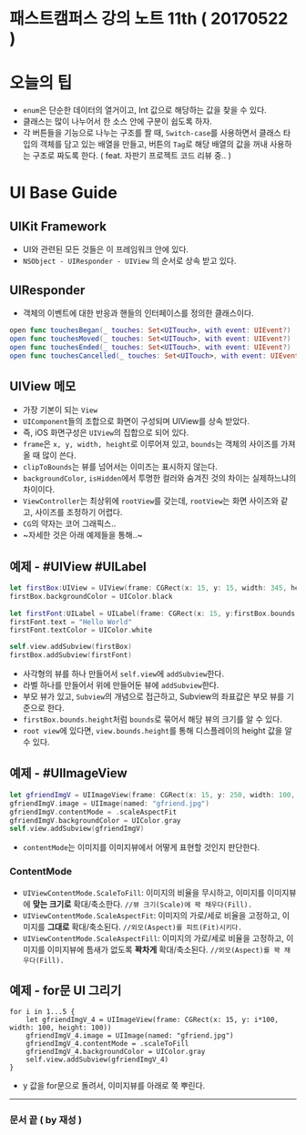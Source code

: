 # 패스트캠퍼스 강의 노트 11th ( 20170522 )

# 오늘의 팁
 - `enum`은 단순한 데이터의 열거이고, Int 값으로 해당하는 값을 찾을 수 있다.
 - 클래스는 많이 나누어서 한 소스 안에 구분이 쉽도록 하자.
 - 각 버튼들을 기능으로 나누는 구조를 짤 때, `Switch-case`를 사용하면서 클래스 타입의 객체를 담고 있는 배열을 만들고, 버튼의 `Tag`로 해당 배열의 값을 꺼내 사용하는 구조로 짜도록 한다. ( feat. 자판기 프로젝트 코드 리뷰 중.. )

# UI Base Guide

## UIKit Framework
 - UI와 관련된 모든 것들은 이 프레임워크 안에 있다.
 - `NSObject - UIResponder - UIView` 의 순서로 상속 받고 있다.

## UIResponder
 - 객체의 이벤트에 대한 반응과 핸들의 인터페이스를 정의한 클래스이다.

```swift
open func touchesBegan(_ touches: Set<UITouch>, with event: UIEvent?)
open func touchesMoved(_ touches: Set<UITouch>, with event: UIEvent?)
open func touchesEnded(_ touches: Set<UITouch>, with event: UIEvent?)
open func touchesCancelled(_ touches: Set<UITouch>, with event: UIEvent?)
```

## UIView 메모
 - 가장 기본이 되는 `View`
 - `UIComponent`들의 조합으로 화면이 구성되며 UIView를 상속 받았다.
 - 즉, iOS 화면구성은 `UIView`의 집합으로 되어 있다.
 - `frame`은 `x, y, width, height`로 이루어져 있고, `bounds`는 객체의 사이즈를 가져올 때 많이 쓴다.
 - `clipToBounds`는 뷰를 넘어서는 이미즈는 표시하지 않는다.
 - `backgroundColor`, `isHidden`에서 투명한 컬러와 숨겨진 것의 차이는 실제하느냐의 차이이다.
 - `ViewController`는 최상위에 `rootView`를 갖는데, `rootView`는 화면 사이즈와 같고, 사이즈를 조정하기 어렵다.
 - `CG`의 약자는 코어 그래픽스..
 - ~자세한 것은 아래 예제들을 통해..~

## 예제 - #UIView #UILabel
```swift
let firstBox:UIView = UIView(frame: CGRect(x: 15, y: 15, width: 345, height: 60))
firstBox.backgroundColor = UIColor.black
    
let firstFont:UILabel = UILabel(frame: CGRect(x: 15, y:firstBox.bounds.height/2, width: 100, height: 15))
firstFont.text = "Hello World"
firstFont.textColor = UIColor.white

self.view.addSubview(firstBox)
firstBox.addSubview(firstFont)
```
 - 사각형의 뷰를 하나 만들어서 `self.view`에 `addSubview`한다.
 - 라벨 하나를 만들어서 위에 만들어둔 뷰에 `addSubview`한다.
 - 부모 뷰가 있고, `Subview`의 개념으로 접근하고, Subview의 좌표값은 부모 뷰를 기준으로 한다.
 - `firstBox.bounds.height`처럼 `bounds`로 묶어서 해당 뷰의 크기를 알 수 있다.
 - `root view`에 있다면, `view.bounds.height`를 통해 디스플레이의 height 값을 알 수 있다.


## 예제 - #UIImageView
```swift
let gfriendImgV = UIImageView(frame: CGRect(x: 15, y: 250, width: 100, height: 100))
gfriendImgV.image = UIImage(named: "gfriend.jpg")
gfriendImgV.contentMode = .scaleAspectFit
gfriendImgV.backgroundColor = UIColor.gray
self.view.addSubview(gfriendImgV)
```
 - `contentMode`는 이미지를 이미지뷰에서 어떻게 표현할 것인지 판단한다.

### ContentMode
 - `UIViewContentMode.ScaleToFill`: 이미지의 비율을 무시하고, 이미지를 이미지뷰에 **맞는 크기로** 확대/축소한다. `//뷰 크기(Scale)에 꽉 채우다(Fill).`
 - `UIViewContentMode.ScaleAspectFit`: 이미지의 가로/세로 비율을 고정하고, 이미지를 **그대로** 확대/축소된다. `//외모(Aspect)를 피트(Fit)시키다.`
 - `UIViewContentMode.ScaleAspectFill`: 이미지의 가로/세로 비율을 고정하고, 이미지를 이미지뷰에 틈새가 없도록 **꽉차게** 확대/축소된다. `//외모(Aspect)를 꽉 채우다(Fill).`

## 예제 - for문 UI 그리기
```
for i in 1...5 {
    let gfriendImgV_4 = UIImageView(frame: CGRect(x: 15, y: i*100, width: 100, height: 100))
    gfriendImgV_4.image = UIImage(named: "gfriend.jpg")
    gfriendImgV_4.contentMode = .scaleToFill
    gfriendImgV_4.backgroundColor = UIColor.gray
    self.view.addSubview(gfriendImgV_4)
}
```
 - y 값을 for문으로 돌려서, 이미지뷰를 아래로 쭉 뿌린다.

---
### 문서 끝 ( by 재성 )